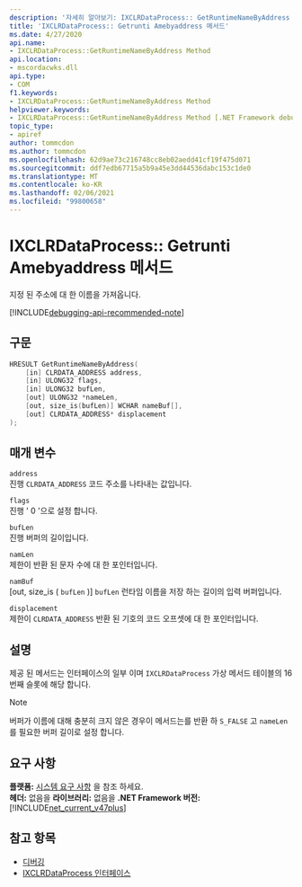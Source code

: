 ```yaml
---
description: '자세히 알아보기: IXCLRDataProcess:: GetRuntimeNameByAddress 메서드'
title: 'IXCLRDataProcess:: Getrunti Amebyaddress 메서드'
ms.date: 4/27/2020
api.name:
- IXCLRDataProcess::GetRuntimeNameByAddress Method
api.location:
- mscordacwks.dll
api.type:
- COM
f1.keywords:
- IXCLRDataProcess::GetRuntimeNameByAddress Method
helpviewer.keywords:
- IXCLRDataProcess::GetRuntimeNameByAddress Method [.NET Framework debugging]
topic_type:
- apiref
author: tommcdon
ms.author: tommcdon
ms.openlocfilehash: 62d9ae73c216748cc8eb02aedd41cf19f475d071
ms.sourcegitcommit: ddf7edb67715a5b9a45e3dd44536dabc153c1de0
ms.translationtype: MT
ms.contentlocale: ko-KR
ms.lasthandoff: 02/06/2021
ms.locfileid: "99800658"
---
```

# <a name="ixclrdataprocessgetruntimenamebyaddress-method"></a>IXCLRDataProcess:: Getrunti Amebyaddress 메서드

지정 된 주소에 대 한 이름을 가져옵니다.

[!INCLUDE[debugging-api-recommended-note](../../../../includes/debugging-api-recommended-note.md)]

## <a name="syntax"></a>구문

```cpp
HRESULT GetRuntimeNameByAddress(
    [in] CLRDATA_ADDRESS address,
    [in] ULONG32 flags,
    [in] ULONG32 bufLen,
    [out] ULONG32 *nameLen,
    [out, size_is(bufLen)] WCHAR nameBuf[],
    [out] CLRDATA_ADDRESS* displacement
);
```

## <a name="parameters"></a>매개 변수

`address`\
진행 `CLRDATA_ADDRESS` 코드 주소를 나타내는 값입니다.

`flags`\
진행 ' 0 '으로 설정 합니다.

`bufLen`\
진행 버퍼의 길이입니다.

`namLen`\
제한이 반환 된 문자 수에 대 한 포인터입니다.

`namBuf`\
[out, size_is ( `bufLen` )] `bufLen` 런타임 이름을 저장 하는 길이의 입력 버퍼입니다.

`displacement`\
제한이 `CLRDATA_ADDRESS` 반환 된 기호의 코드 오프셋에 대 한 포인터입니다.

## <a name="remarks"></a>설명

제공 된 메서드는 인터페이스의 일부 이며 `IXCLRDataProcess` 가상 메서드 테이블의 16 번째 슬롯에 해당 합니다.

> [!NOTE]
> 버퍼가 이름에 대해 충분히 크지 않은 경우이 메서드는를 반환 하 `S_FALSE` 고 `nameLen` 를 필요한 버퍼 길이로 설정 합니다.

## <a name="requirements"></a>요구 사항

**플랫폼:** [시스템 요구 사항](../../get-started/system-requirements.md) 을 참조 하세요.\
**헤더:** 없음을
**라이브러리:** 없음을
**.NET Framework 버전:**[!INCLUDE[net_current_v47plus](../../../../includes/net-current-v47plus.md)]

## <a name="see-also"></a>참고 항목

- [디버깅](index.md)
- [IXCLRDataProcess 인터페이스](ixclrdataprocess-interface.md)

